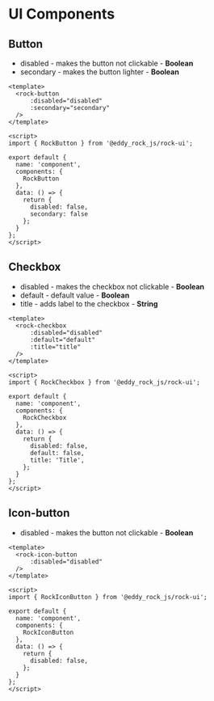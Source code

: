 # UI Components

## Button

* disabled - makes the button not clickable - **Boolean**
* secondary - makes the button lighter - **Boolean**

````vue
<template>
  <rock-button
      :disabled="disabled"
      :secondary="secondary"      
  />
</template>

<script>
import { RockButton } from '@eddy_rock_js/rock-ui';

export default {
  name: 'component',
  components: {
    RockButton
  },
  data: () => {
    return {
      disabled: false,
      secondary: false
    };
  }
};
</script>
````

## Checkbox

* disabled - makes the checkbox not clickable - **Boolean**
* default - default value - **Boolean** 
* title - adds label to the checkbox - **String**

````vue
<template>
  <rock-checkbox
      :disabled="disabled"
      :default="default"
      :title="title"
  />
</template>

<script>
import { RockCheckbox } from '@eddy_rock_js/rock-ui';

export default {
  name: 'component',
  components: {
    RockCheckbox
  },
  data: () => {
    return {
      disabled: false,
      default: false,
      title: 'Title',
    };
  }
};
</script>
````

## Icon-button

* disabled - makes the button not clickable - **Boolean**

````vue
<template>
  <rock-icon-button
      :disabled="disabled"
  />
</template>

<script>
import { RockIconButton } from '@eddy_rock_js/rock-ui';

export default {
  name: 'component',
  components: {
    RockIconButton
  },
  data: () => {
    return {
      disabled: false,
    };
  }
};
</script>
````
